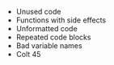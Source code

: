 * Unused code
* Functions with side effects
* Unformatted code
* Repeated code blocks
* Bad variable names
* Colt 45